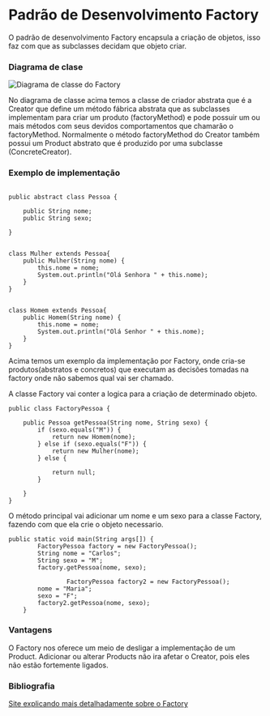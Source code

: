 # Padrão de Desenvolvimento Factory

  O padrão de desenvolvimento Factory encapsula a criação de objetos, isso faz com  que as subclasses decidam que objeto criar.
### Diagrama de clase

![Diagrama de classe do Factory](http://videos.web-03.net/artigos/Higor_Medeiros/PadraoFactoryMethod/PadraoFactoryMethod1.jpg)

No diagrama de classe acima temos a classe de criador abstrata que é a Creator que define um método fábrica abstrata que as subclasses implementam para criar um produto (factoryMethod) e pode possuir um ou mais métodos com seus devidos comportamentos que chamarão o factoryMethod. Normalmente o método factoryMethod do Creator também possui um Product abstrato que é produzido por uma subclasse (ConcreteCreator).

### Exemplo de implementação
```

public abstract class Pessoa {

    public String nome;
    public String sexo;
    
}


class Mulher extends Pessoa{
    public Mulher(String nome) {
		this.nome = nome;
		System.out.println("Olá Senhora " + this.nome);
	}
}


class Homem extends Pessoa{
    public Homem(String nome) {
		this.nome = nome;
		System.out.println("Olá Senhor " + this.nome);
	}
}

```
Acima temos um exemplo da implementação por Factory, onde cria-se produtos(abstratos e concretos) que executam as decisões tomadas na factory onde não sabemos qual vai ser chamado.

A classe Factory vai conter a logica para a criação de determinado objeto.

```
public class FactoryPessoa {

    public Pessoa getPessoa(String nome, String sexo) {
        if (sexo.equals("M")) {
            return new Homem(nome);
        } else if (sexo.equals("F")) {
            return new Mulher(nome);
        } else {

            return null;
        }

    }
}
```
O método principal vai adicionar um nome e um sexo para a classe Factory, fazendo com que ela crie o objeto necessario.
```
public static void main(String args[]) {
		FactoryPessoa factory = new FactoryPessoa();
		String nome = "Carlos";
		String sexo = "M";
		factory.getPessoa(nome, sexo);
                
                FactoryPessoa factory2 = new FactoryPessoa();
		nome = "Maria";
		sexo = "F";
		factory2.getPessoa(nome, sexo);
	}
```


### Vantagens

O Factory nos oferece um meio de desligar a implementação de um Product. Adicionar ou alterar Products não ira afetar o Creator, pois eles não estão fortemente ligados.

### Bibliografia

[Site explicando mais detalhadamente sobre o Factory](https://www.devmedia.com.br/padrao-de-projeto-factory-method-em-java/26348)

